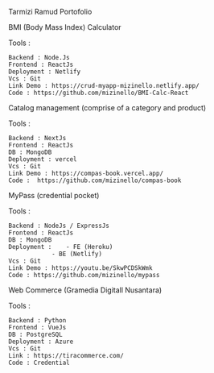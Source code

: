 Tarmizi Ramud Portofolio

BMI (Body Mass Index) Calculator

Tools : 

	Backend : Node.Js
	Frontend : ReactJs
	Deployment : Netlify
	Vcs : Git
	Link Demo : https://crud-myapp-mizinello.netlify.app/
	Code : https://github.com/mizinello/BMI-Calc-React
	

Catalog management (comprise of a category and product)

Tools :

	Backend : NextJs
	Frontend : ReactJs
	DB : MongoDB
	Deployment : vercel
	Vcs : Git
	Link Demo : https://compas-book.vercel.app/
	Code :  https://github.com/mizinello/compas-book
	

MyPass (credential pocket)

Tools : 

	Backend : NodeJs / ExpressJs
	Frontend : ReactJs
	DB : MongoDB
	Deployment :	- FE (Heroku)
				- BE (Netlify)
	Vcs : Git
	Link Demo : https://youtu.be/SkwPCDSkWmk
	Code : https://github.com/mizinello/mypass
	

Web Commerce (Gramedia Digitall Nusantara)

Tools :

	Backend : Python
	Frontend : VueJs
	DB : PostgreSQL
	Deployment : Azure
	Vcs : Git
	Link : https://tiracommerce.com/
	Code : Credential
